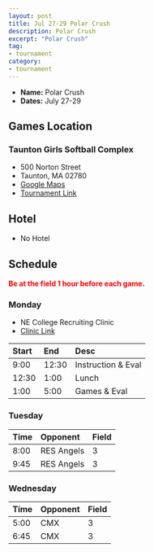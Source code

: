 ```yaml
---
layout: post
title: Jul 27-29 Polar Crush
description: Polar Crush
excerpt: "Polar Crush"
tag:
- tournament
category:
- tournament
---
```

* **Name:** Polar Crush
* **Dates:** July 27-29

## Games Location
### Taunton Girls Softball Complex
* 500 Norton Street
* Taunton, MA 02780
* [Google Maps](https://goo.gl/maps/wY14hrCz5qfZh25b9)
* [Tournament Link](https://www.polarcrushsoftball.com/our-tournament)

## Hotel
* No Hotel
  
## Schedule
**<span style="color:red">Be at the field 1 hour before each game.</span>**

### Monday
* NE College Recruiting Clinic
* [Clinic Link](https://register.ryzer.com/camp.cfm?CampName=&sport=3&city=&state=MA&pricerange=&page=0&id=158845)

| Start | End | Desc |
|:---      |:---   |:---  |
| 9:00  | 12:30   |Instruction & Eval  |
| 12:30 | 1:00    |Lunch        |
| 1:00 | 5:00     |Games & Eval |

### Tuesday

| Time | Opponent | Field |
|:---      |:---   |:---  |
| 8:00  | RES Angels   |3   |
| 9:45  | RES Angels   |3   |

### Wednesday

| Time | Opponent | Field |
|:---      |:---   |:---  |
| 5:00  | CMX   |3   |
| 6:45  | CMX   |3   |


